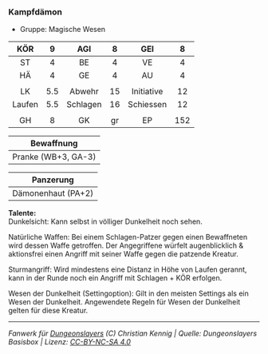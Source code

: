 ### Kampfdämon

- Gruppe: Magische Wesen

|  KÖR   |  9  |   AGI    |  8  |    GEI     |  8  |
| :----: | :-: | :------: | :-: | :--------: | :-: |
|   ST   |  4  |    BE    |  4  |     VE     |  4  |
|   HÄ   |  4  |    GE    |  4  |     AU     |  4  |
|        |     |          |     |            |     |
|   LK   | 5.5 |  Abwehr  | 15  | Initiative | 12  |
| Laufen | 5.5 | Schlagen | 16  | Schiessen  | 12  |
|        |     |          |     |            |     |
|   GH   |  8  |    GK    | gr  |     EP     | 152 |

|     Bewaffnung      |
| :-----------------: |
| Pranke (WB+3, GA-3) |

|     Panzerung      |
| :----------------: |
| Dämonenhaut (PA+2) |

**Talente:**  
Dunkelsicht: Kann selbst in völliger Dunkelheit noch sehen.

Natürliche Waffen: Bei einem Schlagen-Patzer gegen einen Bewaffneten wird dessen Waffe getroffen. Der Angegriffene würfelt augenblicklich & aktionsfrei einen Angriff mit seiner Waffe gegen die patzende Kreatur.

Sturmangriff: Wird mindestens eine Distanz in Höhe von Laufen gerannt, kann in der Runde noch ein Angriff mit Schlagen + KÖR erfolgen.

Wesen der Dunkelheit (Settingoption): Gilt in den meisten Settings als ein Wesen der Dunkelheit. Angewendete Regeln für Wesen der Dunkelheit gelten für diese Kreatur.

---

_Fanwerk für [Dungeonslayers](https://www.dungeonslayers.net/) (C) Christian Kennig | Quelle: Dungeonslayers Basisbox | Lizenz: [CC-BY-NC-SA 4.0](https://creativecommons.org/licenses/by-nc-sa/4.0/deed.de)_
